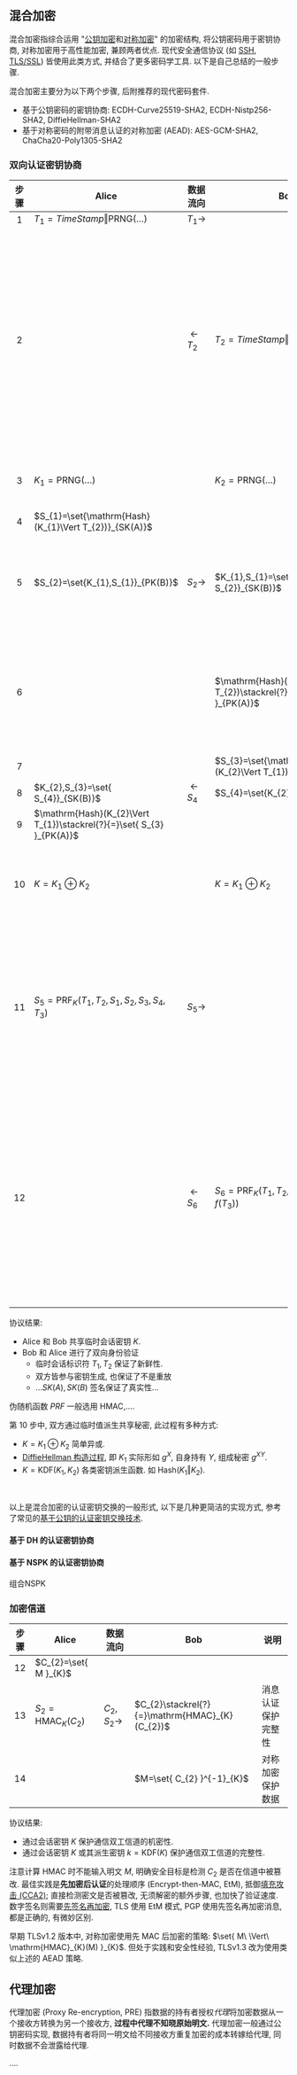 ## 混合加密

混合加密指综合运用 "[公钥加密](../公钥密码/公钥密码.md)和[对称加密](../分组密码/分组密码.md)" 的加密结构, 将公钥密码用于密钥协商, 对称加密用于高性能加密, 兼顾两者优点. 现代安全通信协议 (如 [SSH](../../../Network/ApplicationL4/SSH.md), [TLS/SSL](Network/VPN/SSL.md)) 皆使用此类方式, 并结合了更多密码学工具. 以下是自己总结的一般步骤. 

混合加密主要分为以下两个步骤, 后附推荐的现代密码套件. 
- 基于公钥密码的密钥协商: ECDH-Curve25519-SHA2, ECDH-Nistp256-SHA2, DiffieHellman-SHA2
- 基于对称密码的附带消息认证的对称加密 (AEAD): AES-GCM-SHA2, ChaCha20-Poly1305-SHA2

### 双向认证密钥协商

| 步骤 | Alice                                                                 | 数据流向           | Bob                                                                    | 说明                                          |
|:----:| --------------------------------------------------------------------- | ------------------ | ---------------------------------------------------------------------- | --------------------------------------------- |
|  1   | $T_{1}=TimeStamp\Vert \mathrm{PRNG}(\dots)$                           | $T_{1}\to$         |                                                                        |                                               |
|  2   |                                                                       | $\leftarrow T_{2}$ | $T_{2}=TimeStamp\Vert \mathrm{PRNG}(\dots)$                            | 交换临时会话 ID. 保证新鲜性, ID 通常由用户标识, 随机数与时间戳派生                              |
|  3   | $K_{1}=\mathrm{PRNG}(\dots)$                                          |                    | $K_{2}=\mathrm{PRNG}(\dots)$                                           | 生成随机会话密钥                              |
|  4   | $S_{1}=\set{\mathrm{Hash}(K_{1}\Vert  T_{2})}_{SK(A)}$          |                    |                                                                        |                                               |
|  5   | $S_{2}=\set{K_{1},S_{1}}_{PK(B)}$                                     | $S_{2}\to$         | $K_{1},S_{1}=\set{ S_{2}}_{SK(B)}$                                     | 公钥加密保护签名和会话密钥                    |
|  6   |                                                                       |                    | $\mathrm{Hash}(K_{1}\Vert T_{2})\stackrel{?}{=}\set{ S_{1} }_{PK(A)}$  | 数字签名保护真实性, 哈希保护完整性            |
|  7   |                                                                       |                    | $S_{3}=\set{\mathrm{Hash}(K_{2}\Vert T_{1})}_{SK(B)}$                  |                                               |
|  8   | $K_{2},S_{3}=\set{ S_{4}}_{SK(B)}$                                    | $\leftarrow S_{4}$ | $S_{4}=\set{K_{2},S_{3}}_{PK(A)}$                                      |                                               |
|  9   | $\mathrm{Hash}(K_{2}\Vert T_{1})\stackrel{?}{=}\set{ S_{3} }_{PK(A)}$ |                    |                                                                        |                                               |
|  10  | $K=K_{1}\oplus K_{2}$                                                 |                    | $K=K_{1}\oplus K_{2}$                                                  | 双方临时密钥派生共享密钥                      |
|  11  | $S_{5}=\mathrm{PRF}_{K}(T_{1},T_{2},S_{1},S_{2},S_{3},S_{4},T_{3})$   | $S_{5}\rightarrow$ |                                                                        | (可选) 双方通过挑战, 确认共享密钥和上下文一致 |
|  12  |                                                                       | $\leftarrow S_{6}$ | $S_{6}=\mathrm{PRF}_{K}(T_{1},T_{2},S_{1},S_{2},S_{3},S_{4},f(T_{3}))$ | $f()$ 可以是简单线性函数, 如 $f(x)=x+1$, 仅用于证明 Bob 拥有共享密钥                                              |

协议结果:
- Alice 和 Bob 共享临时会话密钥 $K$. 
- Bob 和 Alice 进行了双向身份验证
	- 临时会话标识符 $T_{1},T_{2}$ 保证了新鲜性.
	- 双方皆参与密钥生成, 也保证了不是重放
	- ...$SK(A), SK(B)$ 签名保证了真实性...

伪随机函数 $PRF$ 一般选用 $\mathrm{HMAC}$,.... 

第 10 步中, 双方通过临时值派生共享秘密, 此过程有多种方式: 
- $K=K_{1}\oplus K_{2}$ 简单异或.
- [DiffieHellman 构造过程](../公钥密码/DiffieHellman.md), 即 $K_{1}$ 实际形如 $g^{X}$, 自身持有 $Y$, 组成秘密 $g^{XY}$.
- ${} K=\mathrm{KDF}(K_{1},K_{2})$ 各类密钥派生函数. 如 $\mathrm{Hash}(K_{1}\Vert K_{2})$.

<br>

以上是混合加密的认证密钥交换的一般形式, 以下是几种更简洁的实现方式, 参考了常见的[基于公钥的认证密钥交换技术](认证的密钥协商协议/基于公钥的认证密钥协商.md).

#### 基于 DH 的认证密钥协商

#### 基于 NSPK 的认证密钥协商

组合NSPK

### 加密信道

| 步骤 | Alice                                    | 数据流向         | Bob                                                    | 说明                       |
|:----:| ---------------------------------------- | ---------------- | ------------------------------------------------------ | -------------------------- |
|  12   | $C_{2}=\set{ M }_{K}$              |                  |                                                        |                            |
|  13  | $S_{2}=\mathrm{HMAC}_{K} (C_{2})$        | $C_{2},S_{2}\to$ | $C_{2}\stackrel{?}{=}\mathrm{HMAC}_{K}(C_{2})$         | 消息认证保护完整性         |
|  14  |                                          |                  | $M=\set{ C_{2} }^{-1}_{K}$                             | 对称加密保护数据           |

协议结果:
- 通过会话密钥 $K$ 保护通信双工信道的机密性.
- 通过会话密钥 $K$ 或其派生密钥 $k=\mathrm{KDF}{(K)}$ 保护通信双工信道的完整性.

注意计算 $\mathrm{HMAC}$ 时不能输入明文 $M$, 明确安全目标是检测 $C_{2}$ 是否在信道中被篡改. 最佳实践是**先加密后认证**的处理顺序 (Encrypt-then-MAC, EtM), 抵御[填充攻击 (CCA2)](../分组密码/填充.md); 直接检测密文是否被篡改, 无须解密的额外步骤, 也加快了验证速度. 数字签名则需要[先签名再加密](../公钥密码/RSA/RSA%20签名.md), TLS 使用 EtM 模式, PGP 使用先签名再加密消息, 都是正确的, 有微妙区别.

早期 TLSv1.2 版本中, 对称加密使用先 MAC 后加密的策略: $\set{ M\ \Vert\ \mathrm{HMAC}_{K}(M) }_{K}$. 但处于实践和安全性经验, TLSv1.3 改为使用类似上述的 AEAD 策略.

## 代理加密

代理加密 (Proxy Re-encryption, PRE) 指数据的持有者授权*代理*将加密数据从一个接收方转换为另一个接收方, **过程中代理不知晓原始明文.** 代理加密一般通过公钥密码实现, 数据持有者将同一明文给不同接收方重复加密的成本转嫁给代理, 同时数据不会泄露给代理. 

....